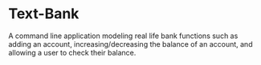 # Text-Bank
A command line application modeling real life bank functions such as adding an account, increasing/decreasing the balance of an account, and allowing a user to check their balance.

